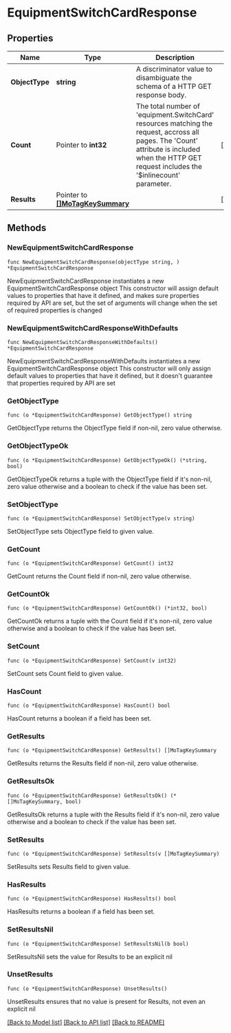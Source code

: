 # EquipmentSwitchCardResponse

## Properties

Name | Type | Description | Notes
------------ | ------------- | ------------- | -------------
**ObjectType** | **string** | A discriminator value to disambiguate the schema of a HTTP GET response body. | 
**Count** | Pointer to **int32** | The total number of &#39;equipment.SwitchCard&#39; resources matching the request, accross all pages. The &#39;Count&#39; attribute is included when the HTTP GET request includes the &#39;$inlinecount&#39; parameter. | [optional] 
**Results** | Pointer to [**[]MoTagKeySummary**](mo.TagKeySummary.md) |  | [optional] 

## Methods

### NewEquipmentSwitchCardResponse

`func NewEquipmentSwitchCardResponse(objectType string, ) *EquipmentSwitchCardResponse`

NewEquipmentSwitchCardResponse instantiates a new EquipmentSwitchCardResponse object
This constructor will assign default values to properties that have it defined,
and makes sure properties required by API are set, but the set of arguments
will change when the set of required properties is changed

### NewEquipmentSwitchCardResponseWithDefaults

`func NewEquipmentSwitchCardResponseWithDefaults() *EquipmentSwitchCardResponse`

NewEquipmentSwitchCardResponseWithDefaults instantiates a new EquipmentSwitchCardResponse object
This constructor will only assign default values to properties that have it defined,
but it doesn't guarantee that properties required by API are set

### GetObjectType

`func (o *EquipmentSwitchCardResponse) GetObjectType() string`

GetObjectType returns the ObjectType field if non-nil, zero value otherwise.

### GetObjectTypeOk

`func (o *EquipmentSwitchCardResponse) GetObjectTypeOk() (*string, bool)`

GetObjectTypeOk returns a tuple with the ObjectType field if it's non-nil, zero value otherwise
and a boolean to check if the value has been set.

### SetObjectType

`func (o *EquipmentSwitchCardResponse) SetObjectType(v string)`

SetObjectType sets ObjectType field to given value.


### GetCount

`func (o *EquipmentSwitchCardResponse) GetCount() int32`

GetCount returns the Count field if non-nil, zero value otherwise.

### GetCountOk

`func (o *EquipmentSwitchCardResponse) GetCountOk() (*int32, bool)`

GetCountOk returns a tuple with the Count field if it's non-nil, zero value otherwise
and a boolean to check if the value has been set.

### SetCount

`func (o *EquipmentSwitchCardResponse) SetCount(v int32)`

SetCount sets Count field to given value.

### HasCount

`func (o *EquipmentSwitchCardResponse) HasCount() bool`

HasCount returns a boolean if a field has been set.

### GetResults

`func (o *EquipmentSwitchCardResponse) GetResults() []MoTagKeySummary`

GetResults returns the Results field if non-nil, zero value otherwise.

### GetResultsOk

`func (o *EquipmentSwitchCardResponse) GetResultsOk() (*[]MoTagKeySummary, bool)`

GetResultsOk returns a tuple with the Results field if it's non-nil, zero value otherwise
and a boolean to check if the value has been set.

### SetResults

`func (o *EquipmentSwitchCardResponse) SetResults(v []MoTagKeySummary)`

SetResults sets Results field to given value.

### HasResults

`func (o *EquipmentSwitchCardResponse) HasResults() bool`

HasResults returns a boolean if a field has been set.

### SetResultsNil

`func (o *EquipmentSwitchCardResponse) SetResultsNil(b bool)`

 SetResultsNil sets the value for Results to be an explicit nil

### UnsetResults
`func (o *EquipmentSwitchCardResponse) UnsetResults()`

UnsetResults ensures that no value is present for Results, not even an explicit nil

[[Back to Model list]](../README.md#documentation-for-models) [[Back to API list]](../README.md#documentation-for-api-endpoints) [[Back to README]](../README.md)


